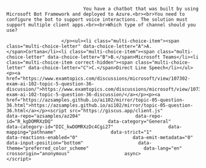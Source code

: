 <p class="card-text">
							
								You have a chatbot that was built by using Microsoft Bot Framework and deployed to Azure.<br><br>You need to configure the bot to support voice interactions. The solution must support multiple client apps.<br><br>Which type of channel should you use?
							
						</p><ul><li class="multi-choice-item"><span class="multi-choice-letter" data-choice-letter="A">A.</span>Cortana</li><li class="multi-choice-item"><span class="multi-choice-letter" data-choice-letter="B">B.</span>Microsoft Teams</li><li class="multi-choice-item correct-hidden"><span class="multi-choice-letter" data-choice-letter="C">C.</span>Direct Line Speech</li></ul><p><a href="https://www.examtopics.com/discussions/microsoft/view/107302-exam-ai-102-topic-5-question-36-discussion/">https://www.examtopics.com/discussions/microsoft/view/107302-exam-ai-102-topic-5-question-36-discussion/</a></p><p><a href="https://azsamples.github.io/ai102/mirror/topic-05-question-36.html">https://azsamples.github.io/ai102/mirror/topic-05-question-36.html</a></p><script src="https://giscus.app/client.js"                    data-repo="azsamples/az204"                    data-repo-id="R_kgDOMRXzDQ"                    data-category="General"                    data-category-id="DIC_kwDOMRXzDc4Cgi27"                    data-mapping="pathname"                    data-strict="1"                    data-reactions-enabled="0"                    data-emit-metadata="0"                    data-input-position="bottom"                    data-theme="preferred_color_scheme"                    data-lang="en"                    crossorigin="anonymous"                    async>                    </script>